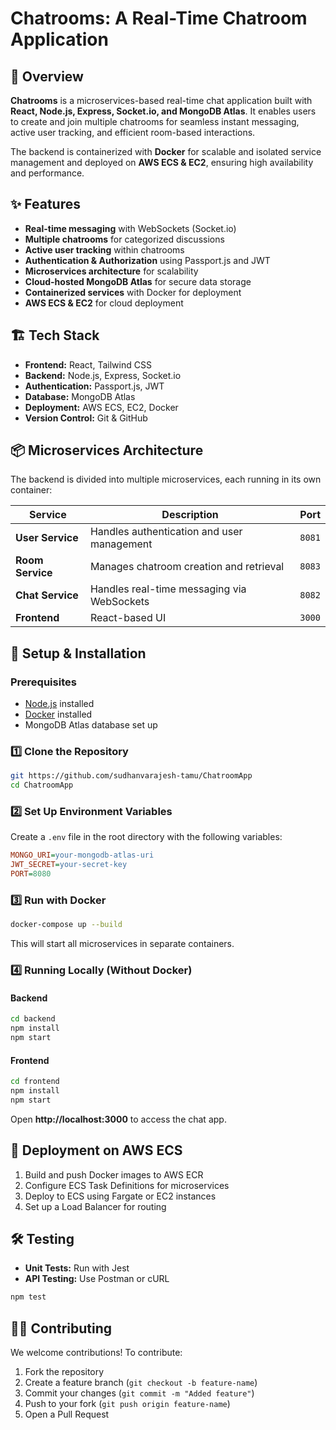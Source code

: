 # Chatrooms: A Real-Time Chatroom Application  

## 🚀 Overview  

**Chatrooms** is a microservices-based real-time chat application built with **React, Node.js, Express, Socket.io, and MongoDB Atlas**. It enables users to create and join multiple chatrooms for seamless instant messaging, active user tracking, and efficient room-based interactions.  

The backend is containerized with **Docker** for scalable and isolated service management and deployed on **AWS ECS & EC2**, ensuring high availability and performance.  

## ✨ Features  

- **Real-time messaging** with WebSockets (Socket.io)  
- **Multiple chatrooms** for categorized discussions  
- **Active user tracking** within chatrooms  
- **Authentication & Authorization** using Passport.js and JWT  
- **Microservices architecture** for scalability  
- **Cloud-hosted MongoDB Atlas** for secure data storage  
- **Containerized services** with Docker for deployment  
- **AWS ECS & EC2** for cloud deployment  

## 🏗️ Tech Stack  

- **Frontend:** React, Tailwind CSS  
- **Backend:** Node.js, Express, Socket.io  
- **Authentication:** Passport.js, JWT  
- **Database:** MongoDB Atlas  
- **Deployment:** AWS ECS, EC2, Docker  
- **Version Control:** Git & GitHub  

## 📦 Microservices Architecture  

The backend is divided into multiple microservices, each running in its own container:  

| Service       | Description | Port |
|--------------|-------------|------|
| **User Service** | Handles authentication and user management | `8081` |
| **Room Service** | Manages chatroom creation and retrieval | `8083` |
| **Chat Service** | Handles real-time messaging via WebSockets | `8082` |
| **Frontend** | React-based UI | `3000` |

## 🔧 Setup & Installation  

### Prerequisites  

- [Node.js](https://nodejs.org/) installed  
- [Docker](https://www.docker.com/) installed  
- MongoDB Atlas database set up  

### 1️⃣ Clone the Repository  

```bash
git https://github.com/sudhanvarajesh-tamu/ChatroomApp
cd ChatroomApp
```

### 2️⃣ Set Up Environment Variables  

Create a `.env` file in the root directory with the following variables:  

```ini
MONGO_URI=your-mongodb-atlas-uri
JWT_SECRET=your-secret-key
PORT=8080
```

### 3️⃣ Run with Docker  

```bash
docker-compose up --build
```

This will start all microservices in separate containers.  

### 4️⃣ Running Locally (Without Docker)  

#### Backend  

```bash
cd backend
npm install
npm start
```

#### Frontend  

```bash
cd frontend
npm install
npm start
```

Open **http://localhost:3000** to access the chat app.  

## 🚀 Deployment on AWS ECS  

1. Build and push Docker images to AWS ECR  
2. Configure ECS Task Definitions for microservices  
3. Deploy to ECS using Fargate or EC2 instances  
4. Set up a Load Balancer for routing  

## 🛠️ Testing  

- **Unit Tests:** Run with Jest  
- **API Testing:** Use Postman or cURL  

```bash
npm test
```

## 👨‍💻 Contributing  

We welcome contributions! To contribute:  

1. Fork the repository  
2. Create a feature branch (`git checkout -b feature-name`)  
3. Commit your changes (`git commit -m "Added feature"`)  
4. Push to your fork (`git push origin feature-name`)  
5. Open a Pull Request  
